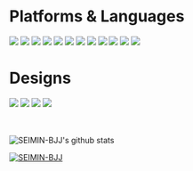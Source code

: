 <div align=left> 

  <h1>Platforms & Languages</h1>
  <img src="https://img.shields.io/badge/javascript-F7DF1E?style=for-the-badge&logo=javascript&logoColor=white"> 
  <img src="https://img.shields.io/badge/typescript-3178C6?style=for-the-badge&logo=typescript&logoColor=white">
  <img src="https://img.shields.io/badge/sass-CC6699?style=for-the-badge&logo=sass&logoColor=white">
  <img src="https://img.shields.io/badge/styledcomponents-DB7093?style=for-the-badge&logo=styledcomponents&logoColor=black">
  <img src="https://img.shields.io/badge/react-61DAFB?style=for-the-badge&logo=react&logoColor=white"> 
  <img src="https://img.shields.io/badge/reactNative-61DAFB?style=for-the-badge&logo=react&logoColor=white"> 
  <img src="https://img.shields.io/badge/android-34A853?style=for-the-badge&logo=android&logoColor=white">
  <img src="https://img.shields.io/badge/ios-000000?style=for-the-badge&logo=ios&logoColor=white">
  <img src="https://img.shields.io/badge/github-181717?style=for-the-badge&logo=github&logoColor=white">
  <img src="https://img.shields.io/badge/git-F05032?style=for-the-badge&logo=git&logoColor=white">
  <img src="https://img.shields.io/badge/node.js-339933?style=for-the-badge&logo=Node.js&logoColor=white">
  <img src="https://img.shields.io/badge/firebase-FFCA28?style=for-the-badge&logo=firebase&logoColor=white">

  <br>
  <h1>Designs</h1>
  <img src="https://img.shields.io/badge/photoshop-31A8FF?style=for-the-badge&logo=adobephotoshop&logoColor=white">
  <img src="https://img.shields.io/badge/illustrator-FF9A00?style=for-the-badge&logo=adobephotoshop&logoColor=white">
  <img src="https://img.shields.io/badge/premierepro-9999FF?style=for-the-badge&logo=adobepremierepro&logoColor=white">
  <img src="https://img.shields.io/badge/figma-F24E1E?style=for-the-badge&logo=figma&logoColor=white">
  <br>
  <br>
  <br>
  
![SEIMIN-BJJ's github stats](https://github-readme-stats.vercel.app/api?username=SEIMIN-BJJ&show_icons=true)
  <br>

[![SEIMIN-BJJ](https://github-readme-stats.vercel.app/api/top-langs/?username=SEIMIN-BJJ&layout=compact)](https://github.com/anuraghazra/github-readme-stats)
  
</div>
